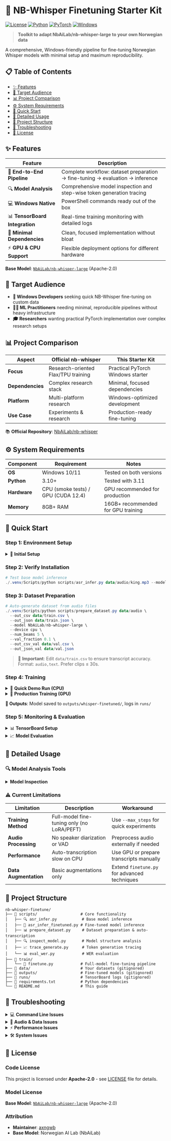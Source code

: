 # 🎯 NB-Whisper Finetuning Starter Kit

[![License](https://img.shields.io/badge/License-Apache%202.0-blue.svg)](https://opensource.org/licenses/Apache-2.0)
[![Python](https://img.shields.io/badge/Python-3.10%2B-blue.svg)](https://www.python.org/)
[![PyTorch](https://img.shields.io/badge/PyTorch-2.0%2B-red.svg)](https://pytorch.org/)
[![Windows](https://img.shields.io/badge/Platform-Windows%2010%2F11-blue.svg)](https://www.microsoft.com/windows)

> **Toolkit to adapt NbAiLab/nb-whisper-large to your own Norwegian data**

A comprehensive, Windows-friendly pipeline for fine-tuning Norwegian Whisper models with minimal setup and maximum reproducibility.

## 📋 Table of Contents

- [✨ Features](#-features)
- [🎯 Target Audience](#-target-audience)
- [📊 Project Comparison](#-project-comparison)
- [⚙️ System Requirements](#️-system-requirements)
- [🚀 Quick Start](#-quick-start)
- [📖 Detailed Usage](#-detailed-usage)
- [📁 Project Structure](#-project-structure)
- [🔧 Troubleshooting](#-troubleshooting)
- [📄 License](#-license)

## ✨ Features

| Feature | Description |
|---------|-------------|
| 🔄 **End-to-End Pipeline** | Complete workflow: dataset preparation → fine-tuning → evaluation → inference |
| 🔍 **Model Analysis** | Comprehensive model inspection and step-wise token generation tracing |
| 💻 **Windows Native** | PowerShell commands ready out of the box |
| 📊 **TensorBoard Integration** | Real-time training monitoring with detailed logs |
| 🎯 **Minimal Dependencies** | Clean, focused implementation without bloat |
| ⚡ **GPU & CPU Support** | Flexible deployment options for different hardware |

**Base Model**: [`NbAiLab/nb-whisper-large`](https://huggingface.co/NbAiLab/nb-whisper-large) (Apache-2.0)

## 🎯 Target Audience

- **🔧 Windows Developers** seeking quick NB-Whisper fine-tuning on custom data
- **👨‍💼 ML Practitioners** needing minimal, reproducible pipelines without heavy infrastructure
- **🎓 Researchers** wanting practical PyTorch implementation over complex research setups

## 📊 Project Comparison

| Aspect | Official nb-whisper | This Starter Kit |
|--------|-------------------|------------------|
| **Focus** | Research-oriented Flax/TPU training | Practical PyTorch Windows starter |
| **Dependencies** | Complex research stack | Minimal, focused dependencies |
| **Platform** | Multi-platform research | Windows-optimized development |
| **Use Case** | Experiments & research | Production-ready fine-tuning |

📚 **Official Repository**: [NbAiLab/nb-whisper](https://github.com/NbAiLab/nb-whisper)

## ⚙️ System Requirements

| Component | Requirement | Notes |
|-----------|-------------|-------|
| **OS** | Windows 10/11 | Tested on both versions |
| **Python** | 3.10+ | Tested with 3.11 |
| **Hardware** | CPU (smoke tests) / GPU (CUDA 12.4) | GPU recommended for production |
| **Memory** | 8GB+ RAM | 16GB+ recommended for GPU training |

## 🚀 Quick Start

### Step 1: Environment Setup

<details>
<summary>🔧 <strong>Initial Setup</strong></summary>

```powershell
# Create virtual environment
py -3 -m venv .venv

# Install base requirements
./.venv/Scripts/pip install -r requirements.txt
```

**Choose PyTorch variant:**

```powershell
# 💻 CPU Version (for testing)
./.venv/Scripts/pip install --index-url https://download.pytorch.org/whl/cpu torch torchaudio

# 🚀 GPU Version (recommended for training)
./.venv/Scripts/pip install --index-url https://download.pytorch.org/whl/cu124 torch torchaudio
```
</details>

### Step 2: Verify Installation

```powershell
# Test base model inference
./.venv/Scripts/python scripts/asr_infer.py data/audio/king.mp3 --model_path NbAiLab/nb-whisper-large --device cpu --num_beams 5
```

### Step 3: Dataset Preparation

```powershell
# Auto-generate dataset from audio files
./.venv/Scripts/python scripts/prepare_dataset.py data/audio \
  --out_csv data/train.csv \
  --out_json data/train.json \
  --model NbAiLab/nb-whisper-large \
  --device cpu \
  --num_beams 5 \
  --val_fraction 0.1 \
  --out_csv_val data/val.csv \
  --out_json_val data/val.json
```

> 📝 **Important**: Edit `data/train.csv` to ensure transcript accuracy. Format: `audio,text`. Prefer clips ≤ 30s.

### Step 4: Training

<details>
<summary>🧪 <strong>Quick Demo Run (CPU)</strong></summary>

```powershell
./.venv/Scripts/python train/finetune.py \
  --model_id NbAiLab/nb-whisper-large \
  --dataset data/train.csv \
  --max_steps 5 \
  --per_device_train_batch_size 1 \
  --gradient_accumulation_steps 4 \
  --seed 42
```
</details>

<details>
<summary>🚀 <strong>Production Training (GPU)</strong></summary>

```powershell
./.venv/Scripts/python train/finetune.py \
  --model_id NbAiLab/nb-whisper-large \
  --dataset data/train.csv \
  --dataset_eval data/val.csv \
  --num_train_epochs 1 \
  --per_device_train_batch_size 4 \
  --gradient_accumulation_steps 4 \
  --fp16 \
  --seed 42
```
</details>

**📂 Outputs**: Model saved to `outputs/whisper-finetuned/`, logs in `runs/`

### Step 5: Monitoring & Evaluation

<details>
<summary>📊 <strong>TensorBoard Setup</strong></summary>

```powershell
# Install and launch TensorBoard
./.venv/Scripts/python -m pip install tensorboard
./.venv/Scripts/tensorboard --logdir runs --host 127.0.0.1 --port 6006
```
Open: [http://127.0.0.1:6006](http://127.0.0.1:6006)
</details>

<details>
<summary>📈 <strong>Model Evaluation</strong></summary>

```powershell
# Compare base vs fine-tuned models
./.venv/Scripts/python scripts/asr_infer.py data/audio/king.mp3 --model_path NbAiLab/nb-whisper-large --device cpu --num_beams 5
./.venv/Scripts/python scripts/asr_infer_finetuned.py data/audio/king.mp3 --model_path outputs/whisper-finetuned --device cpu --num_beams 5

# Evaluate WER on validation set
./.venv/Scripts/python scripts/eval_wer.py data/val.csv --model_path outputs/whisper-finetuned --device cpu --num_beams 5
```
</details>

## 📖 Detailed Usage

### 🔍 Model Analysis Tools

<details>
<summary><strong>Model Inspection</strong></summary>

```powershell
# Generate model structure summary
./.venv/Scripts/python scripts/inspect_model.py \
  --model_path NbAiLab/nb-whisper-large \
  --out analysis_model_summary.txt

# Trace token generation process
./.venv/Scripts/python scripts/trace_generate.py data/audio/king.mp3 \
  --model_path NbAiLab/nb-whisper-large \
  --max_new_tokens 64 \
  --num_beams 5 \
  --out analysis_trace.txt
```
</details>

### ⚠️ Current Limitations

| Limitation | Description | Workaround |
|------------|-------------|------------|
| **Training Method** | Full-model fine-tuning only (no LoRA/PEFT) | Use `--max_steps` for quick experiments |
| **Audio Processing** | No speaker diarization or VAD | Preprocess audio externally if needed |
| **Performance** | Auto-transcription slow on CPU | Use GPU or prepare transcripts manually |
| **Data Augmentation** | Basic augmentations only | Extend `finetune.py` for advanced techniques |

## 📁 Project Structure

```
nb-whisper-finetune/
├── 📁 scripts/                   # Core functionality
│   ├── 🔍 asr_infer.py           # Base model inference
│   ├── 🎯 asr_infer_finetuned.py # Fine-tuned model inference  
│   ├── 📊 prepare_dataset.py     # Dataset preparation & auto-transcription
│   ├── 🔍 inspect_model.py       # Model structure analysis
│   ├── 📈 trace_generate.py      # Token generation tracing
│   └── 📊 eval_wer.py            # WER evaluation
├── 📁 train/
│   └── 🚀 finetune.py            # Full-model fine-tuning pipeline
├── 📁 data/                      # Your datasets (gitignored)
├── 📁 outputs/                   # Fine-tuned models (gitignored)  
├── 📁 runs/                      # TensorBoard logs (gitignored)
├── 📄 requirements.txt           # Python dependencies
└── 📖 README.md                  # This guide
```

## 🔧 Troubleshooting

<details>
<summary>💻 <strong>Command Line Issues</strong></summary>

| Issue | Solution |
|-------|----------|
| Commands not working | Run in **PowerShell** (`PS ...`), not Python REPL (`>>>`) |
| Virtual environment not activating | Ensure you're using `./.venv/Scripts/` prefix |
| Permission denied | Run PowerShell as Administrator if needed |

</details>

<details>
<summary>🎵 <strong>Audio & Data Issues</strong></summary>

| Issue | Solution |
|-------|----------|
| Training unstable with long audio | Split clips to ≤ 30 seconds |
| Poor transcription quality | Manually review and edit `data/train.csv` |
| Out of memory errors | Reduce batch size or use gradient accumulation |

</details>

<details>
<summary>⚡ <strong>Performance Issues</strong></summary>

| Issue | Solution |
|-------|----------|
| CPU training too slow | Use `--max_steps 5` for testing, GPU for production |
| TorchCodec warnings | `pip uninstall -y torchcodec` (we use torchaudio) |
| GPU out of memory | Reduce batch size or enable `--fp16` |

</details>

<details>
<summary>🛠️ <strong>System Issues</strong></summary>

| Issue | Solution |
|-------|----------|
| Windows symlinks warning | Harmless; optionally enable Developer Mode |
| HuggingFace cache issues | Clear cache: `rm -rf ~/.cache/huggingface/` |
| CUDA version mismatch | Reinstall PyTorch with correct CUDA version |

</details>

## 📄 License

### Code License
This project is licensed under **Apache-2.0** - see [LICENSE](LICENSE) file for details.

### Model License  
**Base Model**: [`NbAiLab/nb-whisper-large`](https://huggingface.co/NbAiLab/nb-whisper-large) (Apache-2.0)

### Attribution
- **Maintainer**: [axngwb](https://github.com/axngwb)
- **Base Model**: Norwegian AI Lab (NbAiLab)